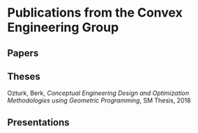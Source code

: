 # Publications from the Convex Engineering Group

## Papers

## Theses
Ozturk, Berk, *Conceptual Engineering Design and Optimization Methodologies using Geometric Programming*, SM Thesis, 2018

## Presentations

